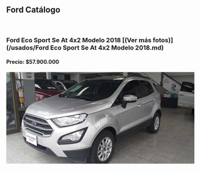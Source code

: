 ## Ford Catálogo

<p>&nbsp;</p>

### Ford Eco Sport Se At 4x2 Modelo 2018 [(Ver más fotos)](/usados/Ford Eco Sport Se At 4x2 Modelo 2018.md)
#### Precio: $57.900.000

<img src="/usados/images/Ford Eco Sport Se At 4x2 Modelo 2018 - 0.3792.jpg?raw=true"/>
<p>&nbsp;</p>



